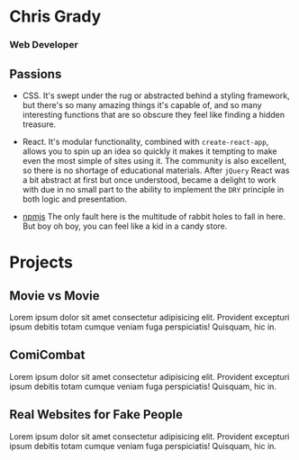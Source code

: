 # Chris Grady

### Web Developer

## Passions

- CSS. It's swept under the rug or abstracted behind a styling framework, but there's so many amazing things it's capable of, and so many interesting functions that are so obscure they feel like finding a hidden treasure.

- React. It's modular functionality, combined with `create-react-app`, allows you to spin up an idea so quickly it makes it tempting to make even the most simple of sites using it. The community is also excellent, so there is no shortage of educational materials. After `jQuery` React was a bit abstract at first but once understood, became a delight to work with due in no small part to the ability to implement the `DRY` principle in both logic and presentation.

- [npmjs](https://www.npmjs.com/) The only fault here is the multitude of rabbit holes to fall in here. But boy oh boy, you can feel like a kid in a candy store.

# Projects

## Movie vs Movie

Lorem ipsum dolor sit amet consectetur adipisicing elit. Provident excepturi ipsum debitis totam cumque veniam fuga perspiciatis! Quisquam, hic in.

## ComiCombat

Lorem ipsum dolor sit amet consectetur adipisicing elit. Provident excepturi ipsum debitis totam cumque veniam fuga perspiciatis! Quisquam, hic in.

## Real Websites for Fake People

Lorem ipsum dolor sit amet consectetur adipisicing elit. Provident excepturi ipsum debitis totam cumque veniam fuga perspiciatis! Quisquam, hic in.
